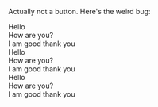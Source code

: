 Actually not a button. Here's the weird bug:

<div>
    <div>
        <div>Hello</div>
        <div>How are you?</div>
        <div>I am good thank you</div>
    </div>
    <div>
        <div>Hello</div>
        <div>How are you?</div>
        <div>I am good thank you</div>
    </div>
    <div>
        <div>Hello</div>
        <div>How are you?</div>
        <div>I am good thank you</div>
    </div>
</div>
